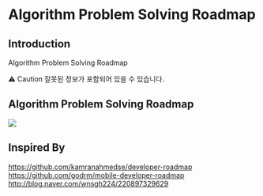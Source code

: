 # Algorithm Problem Solving Roadmap

## Introduction

Algorithm Problem Solving Roadmap

⚠️ Caution
잘못된 정보가 포함되어 있을 수 있습니다.

## Algorithm Problem Solving Roadmap 
![](https://github.com/stack07142/BOJ/blob/master/img/Algorithm%20PS%20Roadmap_v0.1.png)

## Inspired By
https://github.com/kamranahmedse/developer-roadmap
https://github.com/godrm/mobile-developer-roadmap
http://blog.naver.com/wnsgh224/220897329629
